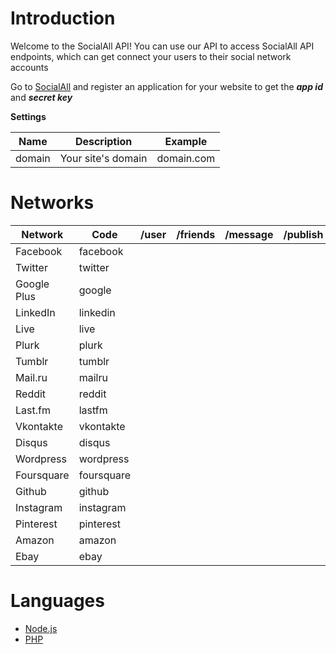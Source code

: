 # Introduction

Welcome to the SocialAll API! You can use our API to access SocialAll API endpoints, which can get connect your users to their social network accounts

Go to <a target='_blank' href='https://www.socialall.io'>SocialAll</a> and register an application for your website to get the ___app id___ and ___secret key___

__Settings__

Name | Description | Example
--- | --- | ---
domain | Your site's domain | domain.com

# Networks

Network | Code | /user | /friends | /message | /publish
--- | --- | :---: | :---: | :---: | :---:
Facebook | facebook | <i class="fa fa-check soclall-icon-check"></i> | <i class="fa fa-check soclall-icon-check"></i> | | <i class="fa fa-check soclall-icon-check"></i>
Twitter | twitter | <i class="fa fa-check soclall-icon-check"></i> | <i class="fa fa-check soclall-icon-check"></i> | <i class="fa fa-check soclall-icon-check"></i> | <i class="fa fa-check soclall-icon-check"></i>
Google Plus | google | <i class="fa fa-check soclall-icon-check"></i> | <i class="fa fa-check soclall-icon-check"></i> | | 
LinkedIn | linkedin | <i class="fa fa-check soclall-icon-check"></i> | <i class="fa fa-check soclall-icon-check"></i> | <i class="fa fa-check soclall-icon-check"></i> | <i class="fa fa-check soclall-icon-check"></i>
Live | live | <i class="fa fa-check soclall-icon-check"></i> | <i class="fa fa-check soclall-icon-check"></i> | |
Plurk | plurk | <i class="fa fa-check soclall-icon-check"></i> | <i class="fa fa-check soclall-icon-check"></i> | <i class="fa fa-check soclall-icon-check"></i> | <i class="fa fa-check soclall-icon-check"></i>
Tumblr | tumblr | <i class="fa fa-check soclall-icon-check"></i> | <i class="fa fa-check soclall-icon-check"></i> | <i class="fa fa-check soclall-icon-check"></i> | <i class="fa fa-check soclall-icon-check"></i>
Mail.ru | mailru | <i class="fa fa-check soclall-icon-check"></i> | <i class="fa fa-check soclall-icon-check"></i> | <i class="fa fa-check soclall-icon-check"></i> | <i class="fa fa-check soclall-icon-check"></i>
Reddit | reddit | <i class="fa fa-check soclall-icon-check"></i> | <i class="fa fa-check soclall-icon-check"></i> | |
Last.fm | lastfm | <i class="fa fa-check soclall-icon-check"></i> | <i class="fa fa-check soclall-icon-check"></i> | <i class="fa fa-check soclall-icon-check"></i> | <i class="fa fa-check soclall-icon-check"></i>
Vkontakte | vkontakte | <i class="fa fa-check soclall-icon-check"></i> | | | 
Disqus | disqus | <i class="fa fa-check soclall-icon-check"></i> | | |
Wordpress | wordpress | <i class="fa fa-check soclall-icon-check"></i> | | |
Foursquare | foursquare | <i class="fa fa-check soclall-icon-check"></i> | | |
Github | github | <i class="fa fa-check soclall-icon-check"></i> | | |
Instagram | instagram | <i class="fa fa-check soclall-icon-check"></i> | | |
Pinterest | pinterest | <i class="fa fa-check soclall-icon-check"></i> | | |
Amazon | amazon | <i class="fa fa-check soclall-icon-check"></i> | | |
Ebay | ebay | <i class="fa fa-check soclall-icon-check"></i> | | |

# Languages

* [Node.js](../developer-guide/nodejs.md)
* [PHP](../developer-guide/php.md)
